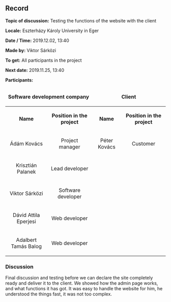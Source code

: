 ## Record

__Topic of discussion:__ Testing the functions of the website with the client

__Locale:__ Eszterházy Károly University in Eger

__Date / Time:__ 2019.12.02, 13:40

__Made by:__ Viktor Sárközi

__To get:__ All participants in the project

__Next date:__ 2019.11.25, 13:40

__Participants:__

<table>
  <thead>
  <tr>
    <td colspan=2><b><p align="center">Software development company</p></b></td>
    <td colspan=2><b><p align="center">Client</p></b></td>
  </tr>
  </thead>
  <tr>
    <td><b><p align="center">Name</p></b></td>
    <td><b><p align="center">Position in the project</p></b>
    <td><b><p align="center">Name</p></b></td>
    <td><b><p align="center">Position in the project</p></b></td>
  </tr>
  <td><p align="center">Ádám Kovács</p></td>
  <td><p align="center">Project manager</p></td>
  <td><p align="center">Péter Kovács</p></td>
  <td><p align="center">Customer</p></td>
  </tr>
  <tr>
  <td><p align="center">Krisztián Palanek</p></td>
  <td><p align="center">Lead developer</p></td>
  </tr>
  <tr>
  <td><p align="center">Viktor Sárközi</p></td>
  <td><p align="center">Software developer</p></td>
  </tr>
  <tr>
  <td><p align="center">Dávid Attila Eperjesi</p></td>
  <td><p align="center">Web developer</p></td>
  </tr>
  <tr>
  <td><p align="center">Adalbert Tamás Balog</p></td>
  <td><p align="center">Web developer</p></td>
  </tr>  
</table>

### Discussion
Final discussion and testing before we can declare the site completely ready and deliver it to the client. We showed how the admin page works, and what functions it has got. It was easy to handle the website for him, he understood the things fast, it was not too complex.

